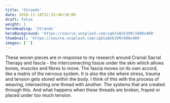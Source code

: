 ```yaml
---
title: 'Strands'
date: 2018-11-18T12:33:46+10:00
draft: false
weight: 1
heroHeading: 'Strands'
heroBackground: 'https://source.unsplash.com/iqGtaQnk3VM/1600x400'
thumbnail: 'https://source.unsplash.com/iqGtaQnk3VM/600x400'
images: ['']
---
```


These woven pieces are in response to my research around Cranial Sacral Therapy and fascia - the interconnecting tissue under the skin which allows bones, muscles and fibres to move. The fascia moves on its own accord, like a matrix of the nervous system. It is also the site where stress, trauma and tension gets stored within the body. 
I think of this with the process of weaving, intersecting one thread with another. The systems that are created through this. And what happens when these threads are broken, frayed or placed under too much tension.
